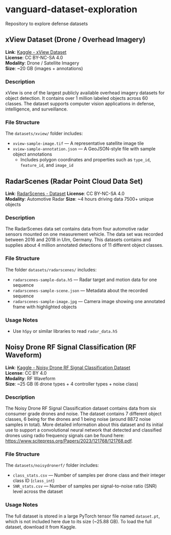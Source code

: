 # vanguard-dataset-exploration
Repository to explore defense datasets

## xView Dataset (Drone / Overhead Imagery)
**Link**: [Kaggle - xView Dataset](https://www.kaggle.com/datasets/hassanmojab/xview-dataset)  
**License**: CC BY-NC-SA 4.0  
**Modality**: Drone / Satellite Imagery  
**Size**: ~20 GB (images + annotations)

### Description
xView is one of the largest publicly available overhead imagery datasets for object detection. 
It contains over 1 million labeled objects across 60 classes. 
The dataset supports computer vision applications in defense, intelligence, and surveillance.

### File Structure
The `datasets/xview/` folder includes:
- `xview-sample-image.tif` — A representative satellite image tile
- `xview-sample-annotation.json` — A GeoJSON-style file with sample object annotations
  - Includes polygon coordinates and properties such as `type_id`, `feature_id`, and `image_id`

## RadarScenes (Radar Point Cloud Data Set)
**Link**: [RadarScenes - Dataset](https://radar-scenes.com/dataset/about)
**License**: CC BY-NC-SA 4.0	
**Modality**: Automotive Radar
**Size**: ~4 hours driving data 7500+ unique objects

### Description
The RadarScenes data set contains data from four automotive radar sensors mounted on one measurement vehicle. 
The data set was recorded between 2016 and 2018 in Ulm, Germany.
This datasets contains and supplies about 4 million annotated detections of 11 different object classes.

### File Structure
The folder `datasets/radarscenes/` includes:
- `radarscenes-sample-data.h5` — Radar target and motion data for one sequence  
- `radarscenes-sample-scene.json` — Metadata about the recorded sequence  
- `radarscenes-sample-image.jpg` — Camera image showing one annotated frame with highlighted objects

### Usage Notes
- Use `h5py` or similar libraries to read `radar_data.h5`

## Noisy Drone RF Signal Classification (RF Waveform)
**Link**: [Kaggle - Noisy Drone RF Signal Classification Dataset](https://www.kaggle.com/datasets/sgluege/noisy-drone-rf-signal-classification)    
**License**: CC BY 4.0    
**Modality**: RF Waveform    
**Size**: ~25 GB (6 drone types + 4 controller types + noise class)  

### Description
The Noisy Drone RF Signal Classification dataset contains data from six consumer grade drones and noise. 
The dataset contains 7 different object classes, 6 being for the drones and 1 being noise (around 8872 noise samples in total). 
More detailed information about this dataset and its initial use to support a convolutional neural network that detected and classified drones using radio frequency signals can be found here: https://www.scitepress.org/Papers/2023/121768/121768.pdf.   

### File Structure
The `datasets/noisydronerf/` folder includes:
- `class_stats.csv` — Number of samples per drone class and their integer class ID (`class_int`)
- `SNR_stats.csv` — Number of samples per signal-to-noise ratio (SNR) level across the dataset

### Usage Notes
The full dataset is stored in a large PyTorch tensor file named `dataset.pt`, which is not included here due to its size (~25.88 GB). 
To load the full dataset, download it from Kaggle.
